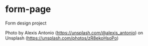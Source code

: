 # form-page
Form design project

Photo by Alexis Antonio (https://unsplash.com/@alexis_antonio)
 on Unsplash (https://unsplash.com/photos/zR8ekoHsoPo)
